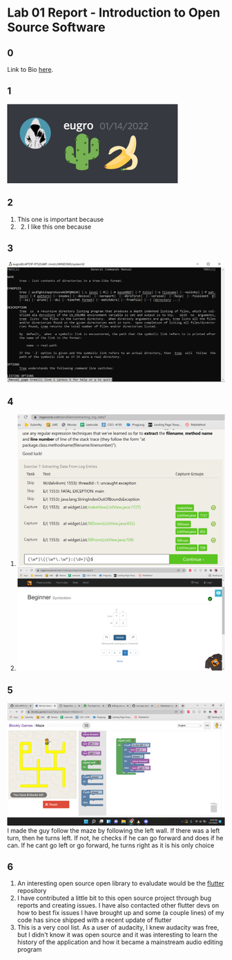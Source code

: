 # Lab 01 Report - Introduction to Open Source Software
## 0
  Link to Bio [here](https://github.com/eugrro/oss-repo-template/blob/master/index.md).
  
## 1 
<img src="https://github.com/eugrro/oss-repo-template/blob/master/images/join_proof.png">
    
## 2    
1. This one is important because    
  2. 2. I like this one because    
## 3    
<img src="https://github.com/eugrro/oss-repo-template/blob/master/images/man_tree.png"> 


## 4     
1. <img src="https://github.com/eugrro/oss-repo-template/blob/master/images/regexProblems.png">  
2. <img src="https://github.com/eugrro/oss-repo-template/blob/master/images/crossword.png">  
## 5    
<img src="https://github.com/eugrro/oss-repo-template/blob/master/images/blockly.png">   
I made the guy follow the maze by following the left wall. If there was a left turn, then he turns left. If not, he checks if he can go forward and does if he can. If he cant go left or go forward, he turns right as it is his only choice

## 6    
1. An interesting open source open library to evaludate would be the [flutter](https://github.com/eugrro/oss-repo-template/blob/master/index.md) repository
3. I have contributed a little bit to this open source project through bug reports and creating issues. I have also contacted other flutter devs on how to best fix issues I have brought up and some (a couple lines) of my code has since shipped with a recent update of flutter
4. This is a very cool list. As a user of audacity, I knew audacity was free, but I didn't know it was open source and it was interesting to learn the history of the application and how it became a mainstream audio editing program 
